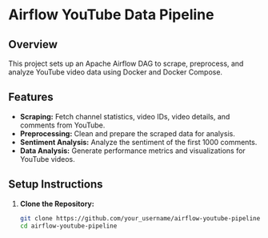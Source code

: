 # Airflow YouTube Data Pipeline

## Overview

This project sets up an Apache Airflow DAG to scrape, preprocess, and analyze YouTube video data using Docker and Docker Compose.

## Features

- **Scraping:** Fetch channel statistics, video IDs, video details, and comments from YouTube.
- **Preprocessing:** Clean and prepare the scraped data for analysis.
- **Sentiment Analysis:** Analyze the sentiment of the first 1000 comments.
- **Data Analysis:** Generate performance metrics and visualizations for YouTube videos.

## Setup Instructions

1. **Clone the Repository:**

   ```bash
   git clone https://github.com/your_username/airflow-youtube-pipeline.git
   cd airflow-youtube-pipeline
